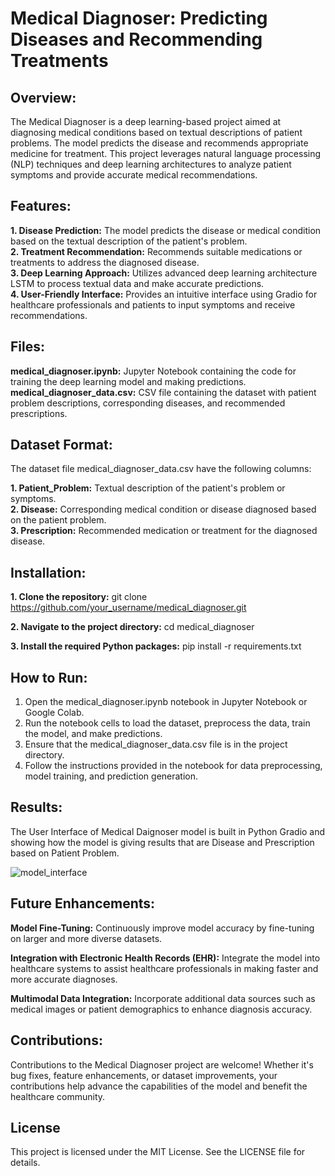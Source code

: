 # Medical Diagnoser: Predicting Diseases and Recommending Treatments

## Overview:
The Medical Diagnoser is a deep learning-based project aimed at diagnosing medical conditions based on textual descriptions of patient problems. The model predicts the disease and recommends appropriate medicine for treatment. This project leverages natural language processing (NLP) techniques and deep learning architectures to analyze patient symptoms and provide accurate medical recommendations.

## Features:
**1. Disease Prediction:** The model predicts the disease or medical condition based on the textual description of the patient's problem.                                     
**2. Treatment Recommendation:** Recommends suitable medications or treatments to address the diagnosed disease.                                                              
**3. Deep Learning Approach:** Utilizes advanced deep learning architecture LSTM to process textual data and make accurate predictions.                                            
**4. User-Friendly Interface:** Provides an intuitive interface using Gradio for healthcare professionals and patients to input symptoms and receive recommendations.

## Files:
**medical_diagnoser.ipynb:** Jupyter Notebook containing the code for training the deep learning model and making predictions.                                                                                                 
**medical_diagnoser_data.csv:** CSV file containing the dataset with patient problem descriptions, corresponding diseases, and recommended prescriptions.

## Dataset Format:
The dataset file medical_diagnoser_data.csv have the following columns:

**1. Patient_Problem:** Textual description of the patient's problem or symptoms.                                                                                                
**2. Disease:** Corresponding medical condition or disease diagnosed based on the patient problem.                                                                             
**3. Prescription:** Recommended medication or treatment for the diagnosed disease.


## Installation:
**1. Clone the repository:**
      git clone https://github.com/your_username/medical_diagnoser.git 

**2. Navigate to the project directory:**
      cd medical_diagnoser
   
**3. Install the required Python packages:**
      pip install -r requirements.txt

## How to Run:
1. Open the medical_diagnoser.ipynb notebook in Jupyter Notebook or Google Colab.
2. Run the notebook cells to load the dataset, preprocess the data, train the model, and make predictions.
3. Ensure that the medical_diagnoser_data.csv file is in the project directory.
4. Follow the instructions provided in the notebook for data preprocessing, model training, and prediction generation.

## Results:
The User Interface of Medical Daignoser model is built in Python Gradio and showing how the model is giving results that are Disease and Prescription based on Patient Problem.

![model_interface](https://github.com/SM-Kumail-Rizvi/Deep-Learning-Medical-Diagnoser/assets/103136253/c5f42fc8-4b12-44f4-b6c4-fcc80fbdc350)


## Future Enhancements:
**Model Fine-Tuning:** Continuously improve model accuracy by fine-tuning on larger and more diverse datasets.                                                                

**Integration with Electronic Health Records (EHR):** Integrate the model into healthcare systems to assist healthcare professionals in making faster and more accurate diagnoses.                                                                                                                                                                    

**Multimodal Data Integration:** Incorporate additional data sources such as medical images or patient demographics to enhance diagnosis accuracy.

## Contributions:
Contributions to the Medical Diagnoser project are welcome! Whether it's bug fixes, feature enhancements, or dataset improvements, your contributions help advance the capabilities of the model and benefit the healthcare community.

## License
This project is licensed under the MIT License. See the LICENSE file for details.






